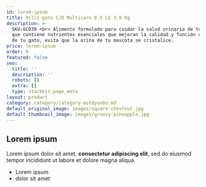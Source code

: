 ```yaml
---
id: lorem-ipsum
title: Hills gato C/D Multicare 8.5 Lb 3.9 Kg
description: >-
  SKU:GCD39 <br> Alimento formulado para cuidar la salud urinaria de tu gato ya
  que contiene nutrientes esenciales que mejoran la calidad y función urinarias
  de tu gato, evita que la orina de tu mascota se cristalice.
price: lorem-ipsum
order: 0
featured: false
seo:
  title: ''
  description: ''
  robots: []
  extra: []
  type: stackbit_page_meta
layout: product
category: category/category-mstdyun0a.md
default_original_image: images/square-chestnut.jpg
default_thumbnail_image: images/groovy-pineapple.jpg
---
```

## Lorem ipsum

Lorem ipsum dolor sit amet, **consectetur adipiscing elit**, sed do eiusmod tempor incididunt ut labore et dolore magna aliqua.

- Lorem ipsum
- dolor sit amet